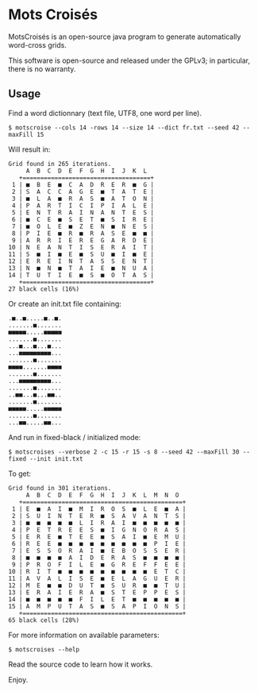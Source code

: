 # Mots Croisés

MotsCroisés is an open-source java program to generate automatically
word-cross grids.

This software is open-source and released under the GPLv3;
in particular, there is no warranty.

## Usage

Find a word dictionnary (text file, UTF8, one word per line).

	$ motscroise --cols 14 -rows 14 --size 14 --dict fr.txt --seed 42 --maxFill 15

Will result in:

	Grid found in 265 iterations.
	     A  B  C  D  E  F  G  H  I  J  K  L 
	   +====================================+
	 1 | ■  B  E  ■  C  A  D  R  E  R  ■  G |
	 2 | S  A  C  C  A  G  E  ■  T  A  T  E |
	 3 | ■  L  A  ■  R  A  S  ■  A  T  O  N |
	 4 | P  A  R  T  I  C  I  P  I  A  L  E |
	 5 | E  N  T  R  A  I  N  A  N  T  E  S |
	 6 | ■  C  E  ■  S  E  T  ■  S  I  R  E |
	 7 | ■  O  L  E  ■  Z  E  N  ■  N  E  S |
	 8 | P  I  E  ■  R  ■  R  A  S  E  ■  ■ |
	 9 | A  R  R  I  E  R  E  G  A  R  D  E |
	10 | N  E  A  N  T  I  S  E  R  A  I  T |
	11 | S  ■  I  ■  E  ■  S  U  ■  I  ■  E |
	12 | E  R  E  I  N  T  A  S  S  E  N  T |
	13 | N  ■  N  ■  T  A  I  E  ■  N  U  A |
	14 | T  U  T  I  E  ■  S  ■  O  T  A  S |
	   +====================================+
	27 black cells (16%)

Or create an init.txt file containing:

	.■..■.....■..■.
	.......■.......
	■■■■■.....■■■■■
	.......■.......
	...■...■...■...
	...■■■■■■■■■...
	.......■.......
	■■■■.......■■■■
	.......■.......
	...■■■■■■■■■...
	.......■.......
	..■■...■...■■..
	.......■.......
	■■■■■.....■■■■■
	.......■.......
	...■■.....■■...

And run in fixed-black / initialized mode:

	$ motscroises --verbose 2 -c 15 -r 15 -s 8 --seed 42 --maxFill 30 --fixed --init init.txt

To get:

	Grid found in 301 iterations.
	     A  B  C  D  E  F  G  H  I  J  K  L  M  N  O
	   +=============================================+
	 1 | E  ■  A  I  ■  M  I  R  O  S  ■  L  E  ■  A |
	 2 | S  U  I  N  T  E  R  ■  S  A  V  A  N  T  S |
	 3 | ■  ■  ■  ■  ■  L  I  R  A  I  ■  ■  ■  ■  ■ |
	 4 | P  E  T  R  E  E  S  ■  I  G  N  O  R  A  S |
	 5 | E  R  E  ■  T  E  E  ■  S  A  I  ■  E  M  U |
	 6 | R  E  E  ■  ■  ■  ■  ■  ■  ■  ■  ■  P  I  E |
	 7 | E  S  S  O  R  A  I  ■  E  B  O  S  S  E  R |
	 8 | ■  ■  ■  ■  A  I  D  E  R  A  S  ■  ■  ■  ■ |
	 9 | P  R  O  F  I  L  E  ■  G  R  E  F  F  E  E |
	10 | R  I  T  ■  ■  ■  ■  ■  ■  ■  ■  ■  E  T  C |
	11 | A  V  A  L  I  S  E  ■  E  L  A  G  U  E  R |
	12 | M  E  ■  ■  D  U  T  ■  S  U  R  ■  ■  T  U |
	13 | E  R  A  I  E  R  A  ■  S  T  E  P  P  E  S |
	14 | ■  ■  ■  ■  ■  F  I  L  E  T  ■  ■  ■  ■  ■ |
	15 | A  M  P  U  T  A  S  ■  S  A  P  I  O  N  S |
	   +=============================================+
	65 black cells (28%)

For more information on available parameters:

	$ motscroises --help

Read the source code to learn how it works.

Enjoy.
